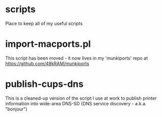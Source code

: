 scripts
=======

Place to keep all of my useful scripts

import-macports.pl
========

This script has been moved - it now lives in my 'munkiports' repo at https://github.com/48kRAM/munkiports


publish-cups-dns
================

This is a cleaned-up version of the script I use at work to publish printer information into wide-area DNS-SD (DNS service discovery - a.k.a. "bonjour")
